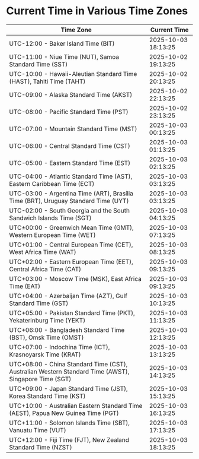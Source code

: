 # Current Time in Various Time Zones

| Time Zone | Current Time |
|-----------|--------------|
| UTC-12:00 - Baker Island Time (BIT) | 2025-10-03 18:13:25 |
| UTC-11:00 - Niue Time (NUT), Samoa Standard Time (SST) | 2025-10-02 19:13:25 |
| UTC-10:00 - Hawaii-Aleutian Standard Time (HAST), Tahiti Time (TAHT) | 2025-10-02 20:13:25 |
| UTC-09:00 - Alaska Standard Time (AKST) | 2025-10-02 22:13:25 |
| UTC-08:00 - Pacific Standard Time (PST) | 2025-10-02 23:13:25 |
| UTC-07:00 - Mountain Standard Time (MST) | 2025-10-03 00:13:25 |
| UTC-06:00 - Central Standard Time (CST) | 2025-10-03 01:13:25 |
| UTC-05:00 - Eastern Standard Time (EST) | 2025-10-03 02:13:25 |
| UTC-04:00 - Atlantic Standard Time (AST), Eastern Caribbean Time (ECT) | 2025-10-03 03:13:25 |
| UTC-03:00 - Argentina Time (ART), Brasília Time (BRT), Uruguay Standard Time (UYT) | 2025-10-03 03:13:25 |
| UTC-02:00 - South Georgia and the South Sandwich Islands Time (SGT) | 2025-10-03 04:13:25 |
| UTC±00:00 - Greenwich Mean Time (GMT), Western European Time (WET) | 2025-10-03 07:13:25 |
| UTC+01:00 - Central European Time (CET), West Africa Time (WAT) | 2025-10-03 08:13:25 |
| UTC+02:00 - Eastern European Time (EET), Central Africa Time (CAT) | 2025-10-03 09:13:25 |
| UTC+03:00 - Moscow Time (MSK), East Africa Time (EAT) | 2025-10-03 09:13:25 |
| UTC+04:00 - Azerbaijan Time (AZT), Gulf Standard Time (GST) | 2025-10-03 10:13:25 |
| UTC+05:00 - Pakistan Standard Time (PKT), Yekaterinburg Time (YEKT) | 2025-10-03 11:13:25 |
| UTC+06:00 - Bangladesh Standard Time (BST), Omsk Time (OMST) | 2025-10-03 12:13:25 |
| UTC+07:00 - Indochina Time (ICT), Krasnoyarsk Time (KRAT) | 2025-10-03 13:13:25 |
| UTC+08:00 - China Standard Time (CST), Australian Western Standard Time (AWST), Singapore Time (SGT) | 2025-10-03 14:13:25 |
| UTC+09:00 - Japan Standard Time (JST), Korea Standard Time (KST) | 2025-10-03 15:13:25 |
| UTC+10:00 - Australian Eastern Standard Time (AEST), Papua New Guinea Time (PGT) | 2025-10-03 16:13:25 |
| UTC+11:00 - Solomon Islands Time (SBT), Vanuatu Time (VUT) | 2025-10-03 17:13:25 |
| UTC+12:00 - Fiji Time (FJT), New Zealand Standard Time (NZST) | 2025-10-03 18:13:25 |
